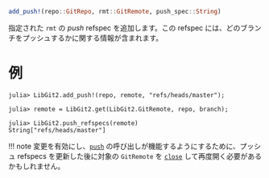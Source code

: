 ```julia
add_push!(repo::GitRepo, rmt::GitRemote, push_spec::String)
```

指定された `rmt` の *push* refspec を追加します。この refspec には、どのブランチをプッシュするかに関する情報が含まれます。

# 例

```julia-repl
julia> LibGit2.add_push!(repo, remote, "refs/heads/master");

julia> remote = LibGit2.get(LibGit2.GitRemote, repo, branch);

julia> LibGit2.push_refspecs(remote)
String["refs/heads/master"]
```

!!! note
    変更を有効にし、[`push`](@ref) の呼び出しが機能するようにするために、プッシュ refspecs を更新した後に対象の `GitRemote` を [`close`](@ref) して再度開く必要があるかもしれません。

